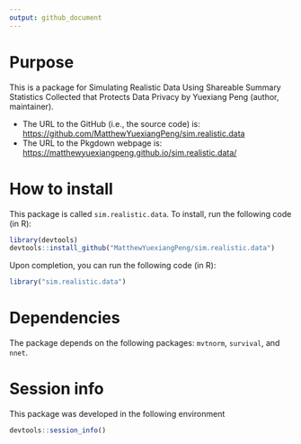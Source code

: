 ```yaml
---
output: github_document
---
```


# Purpose

This is a package for Simulating Realistic Data Using Shareable Summary Statistics Collected that Protects Data Privacy by Yuexiang Peng (author, maintainer).

- The URL to the GitHub (i.e., the source code) is: https://github.com/MatthewYuexiangPeng/sim.realistic.data
- The URL to the Pkgdown webpage is: https://matthewyuexiangpeng.github.io/sim.realistic.data/

# How to install
This package is called `sim.realistic.data`. To install, run the following code (in R):

```R
library(devtools)
devtools::install_github("MatthewYuexiangPeng/sim.realistic.data")
```

Upon completion, you can run the following code (in R):
```R
library("sim.realistic.data")
```

# Dependencies

The package depends on the following packages: `mvtnorm`, `survival`, and `nnet`.

# Session info

This package was developed in the following environment
```R
devtools::session_info()
```
